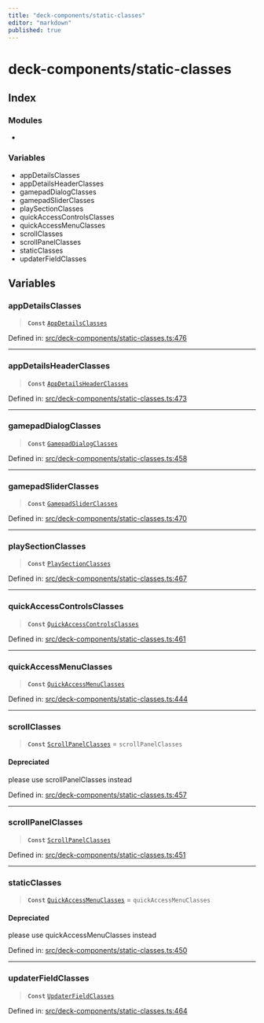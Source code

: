 ```yaml
---
title: "deck-components/static-classes"
editor: "markdown"
published: true
---
```


# deck-components/static-classes

## Index

### Modules

- <internal>

### Variables

- appDetailsClasses
- appDetailsHeaderClasses
- gamepadDialogClasses
- gamepadSliderClasses
- playSectionClasses
- quickAccessControlsClasses
- quickAccessMenuClasses
- scrollClasses
- scrollPanelClasses
- staticClasses
- updaterFieldClasses

## Variables

### appDetailsClasses

> **`Const`** [`AppDetailsClasses`](_internal_#appdetailsclasses)

Defined in:  [src/deck-components/static-classes.ts:476](https://github.com/SteamDeckHomebrew/decky-frontend-lib/blob/-/src/deck-components/static-classes.ts#L476)

---

### appDetailsHeaderClasses

> **`Const`** [`AppDetailsHeaderClasses`](_internal_#appdetailsheaderclasses)

Defined in:  [src/deck-components/static-classes.ts:473](https://github.com/SteamDeckHomebrew/decky-frontend-lib/blob/-/src/deck-components/static-classes.ts#L473)

---

### gamepadDialogClasses

> **`Const`** [`GamepadDialogClasses`](_internal_#gamepaddialogclasses)

Defined in:  [src/deck-components/static-classes.ts:458](https://github.com/SteamDeckHomebrew/decky-frontend-lib/blob/-/src/deck-components/static-classes.ts#L458)

---

### gamepadSliderClasses

> **`Const`** [`GamepadSliderClasses`](_internal_#gamepadsliderclasses)

Defined in:  [src/deck-components/static-classes.ts:470](https://github.com/SteamDeckHomebrew/decky-frontend-lib/blob/-/src/deck-components/static-classes.ts#L470)

---

### playSectionClasses

> **`Const`** [`PlaySectionClasses`](_internal_#playsectionclasses)

Defined in:  [src/deck-components/static-classes.ts:467](https://github.com/SteamDeckHomebrew/decky-frontend-lib/blob/-/src/deck-components/static-classes.ts#L467)

---

### quickAccessControlsClasses

> **`Const`** [`QuickAccessControlsClasses`](_internal_#quickaccesscontrolsclasses)

Defined in:  [src/deck-components/static-classes.ts:461](https://github.com/SteamDeckHomebrew/decky-frontend-lib/blob/-/src/deck-components/static-classes.ts#L461)

---

### quickAccessMenuClasses

> **`Const`** [`QuickAccessMenuClasses`](_internal_#quickaccessmenuclasses)

Defined in:  [src/deck-components/static-classes.ts:444](https://github.com/SteamDeckHomebrew/decky-frontend-lib/blob/-/src/deck-components/static-classes.ts#L444)

---

### scrollClasses

> **`Const`** [`ScrollPanelClasses`](_internal_#scrollpanelclasses)  = `scrollPanelClasses`

#### Depreciated

please use scrollPanelClasses instead

Defined in:  [src/deck-components/static-classes.ts:457](https://github.com/SteamDeckHomebrew/decky-frontend-lib/blob/-/src/deck-components/static-classes.ts#L457)

---

### scrollPanelClasses

> **`Const`** [`ScrollPanelClasses`](_internal_#scrollpanelclasses)

Defined in:  [src/deck-components/static-classes.ts:451](https://github.com/SteamDeckHomebrew/decky-frontend-lib/blob/-/src/deck-components/static-classes.ts#L451)

---

### staticClasses

> **`Const`** [`QuickAccessMenuClasses`](_internal_#quickaccessmenuclasses)  = `quickAccessMenuClasses`

#### Depreciated

please use quickAccessMenuClasses instead

Defined in:  [src/deck-components/static-classes.ts:450](https://github.com/SteamDeckHomebrew/decky-frontend-lib/blob/-/src/deck-components/static-classes.ts#L450)

---

### updaterFieldClasses

> **`Const`** [`UpdaterFieldClasses`](_internal_#updaterfieldclasses)

Defined in:  [src/deck-components/static-classes.ts:464](https://github.com/SteamDeckHomebrew/decky-frontend-lib/blob/-/src/deck-components/static-classes.ts#L464)
